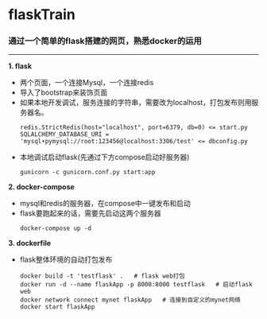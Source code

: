 # flaskTrain
### 通过一个简单的flask搭建的网页，熟悉docker的运用
---    
**1. flask**
+ 两个页面，一个连接Mysql，一个连接redis
+ 导入了bootstrap来装饰页面  
+ 如果本地开发调试，服务连接的字符串，需要改为localhost，打包发布则用服务器名。
    ```
    redis.StrictRedis(host="localhost", port=6379, db=0) <= start.py  
    SQLALCHEMY_DATABASE_URI = 'mysql+pymysql://root:123456@localhost:3306/test' <= dbconfig.py
    ```
+ 本地调试启动flask(先通过下方compose启动好服务器)
    ```
    gunicorn -c gunicorn.conf.py start:app  
    ```
**2. docker-compose**
+ mysql和redis的服务器，在compose中一键发布和启动
+ flask要跑起来的话，需要先启动这两个服务器
    ```
    docker-compose up -d  
    ```
**3. dockerfile**
+ flask整体环境的自动打包发布
    ```
    docker build -t 'testflask' .   # flask web打包
    docker run -d --name flaskApp -p 8000:8000 testflask   # 启动flask web  
    docker network connect mynet flaskApp   # 连接到自定义的mynet网络
    docker start flaskApp  
    ```
